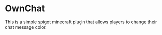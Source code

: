 # OwnChat
This is a simple spigot minecraft plugin that allows players to change their chat message color.
